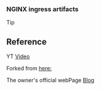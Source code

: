 ### NGINX ingress artifacts


> [!TIP]
> 
> ## Reference
> YT [Video](https://www.youtube.com/watch?v=g9EqZiTWLGA)
>
> Forked from [here:](https://github.com/ascode-com/wiki/tree/main/ingress-nginx)
>
> The owner's official webPage [Blog](https://ascode.com/blog/how-to-install-and-configure-the-ingress-nginx-controller-on-kubernetes-complete-sample-app-included/)
